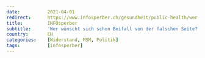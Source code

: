 ```yaml
---
date:          2021-04-01
redirect:      https://www.infosperber.ch/gesundheit/public-health/wer-wuenscht-sich-schon-beifall-von-der-falschen-seite/
title:         INFOsperber
subtitle:      'Wer wünscht sich schon Beifall von der falschen Seite?'
country:       CH
categories:    [Widerstand, MSM, Politik]
tags:          [infosperber]
---
```

